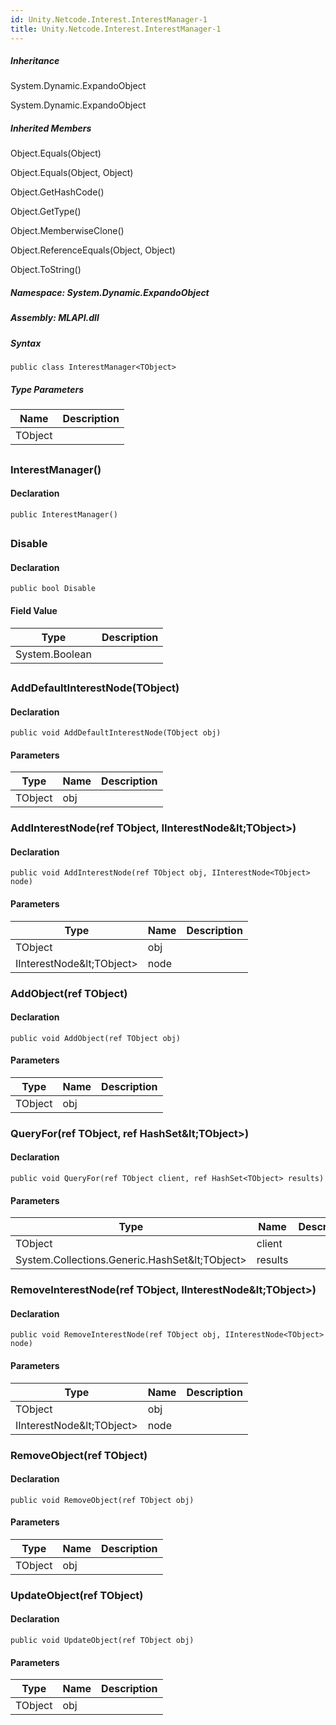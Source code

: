 ```yaml
---  
id: Unity.Netcode.Interest.InterestManager-1  
title: Unity.Netcode.Interest.InterestManager-1  
---
```


<div class="markdown level0 summary">

</div>

<div class="markdown level0 conceptual">

</div>

<div class="inheritance">

##### Inheritance

<div class="level0">

System.Dynamic.ExpandoObject

</div>

<div class="level1">

System.Dynamic.ExpandoObject

</div>

</div>

<div class="inheritedMembers">

##### Inherited Members

<div>

Object.Equals(Object)

</div>

<div>

Object.Equals(Object, Object)

</div>

<div>

Object.GetHashCode()

</div>

<div>

Object.GetType()

</div>

<div>

Object.MemberwiseClone()

</div>

<div>

Object.ReferenceEquals(Object, Object)

</div>

<div>

Object.ToString()

</div>

</div>

##### **Namespace**: System.Dynamic.ExpandoObject

##### **Assembly**: MLAPI.dll

##### Syntax

``` lang-csharp
public class InterestManager<TObject>
```

##### Type Parameters

| Name    | Description |
|---------|-------------|
| TObject |             |

## 

### InterestManager()

<div class="markdown level1 summary">

</div>

<div class="markdown level1 conceptual">

</div>

#### Declaration

``` lang-csharp
public InterestManager()
```

## 

### Disable

<div class="markdown level1 summary">

</div>

<div class="markdown level1 conceptual">

</div>

#### Declaration

``` lang-csharp
public bool Disable
```

#### Field Value

| Type           | Description |
|----------------|-------------|
| System.Boolean |             |

## 

### AddDefaultInterestNode(TObject)

<div class="markdown level1 summary">

</div>

<div class="markdown level1 conceptual">

</div>

#### Declaration

``` lang-csharp
public void AddDefaultInterestNode(TObject obj)
```

#### Parameters

| Type    | Name | Description |
|---------|------|-------------|
| TObject | obj  |             |

### AddInterestNode(ref TObject, IInterestNode\&lt;TObject&gt;)

<div class="markdown level1 summary">

</div>

<div class="markdown level1 conceptual">

</div>

#### Declaration

``` lang-csharp
public void AddInterestNode(ref TObject obj, IInterestNode<TObject> node)
```

#### Parameters

| Type                    | Name | Description |
|-------------------------|------|-------------|
| TObject                 | obj  |             |
| IInterestNode\&lt;TObject&gt; | node |             |

### AddObject(ref TObject)

<div class="markdown level1 summary">

</div>

<div class="markdown level1 conceptual">

</div>

#### Declaration

``` lang-csharp
public void AddObject(ref TObject obj)
```

#### Parameters

| Type    | Name | Description |
|---------|------|-------------|
| TObject | obj  |             |

### QueryFor(ref TObject, ref HashSet\&lt;TObject&gt;)

<div class="markdown level1 summary">

</div>

<div class="markdown level1 conceptual">

</div>

#### Declaration

``` lang-csharp
public void QueryFor(ref TObject client, ref HashSet<TObject> results)
```

#### Parameters

| Type                                         | Name    | Description |
|----------------------------------------------|---------|-------------|
| TObject                                      | client  |             |
| System.Collections.Generic.HashSet\&lt;TObject&gt; | results |             |

### RemoveInterestNode(ref TObject, IInterestNode\&lt;TObject&gt;)

<div class="markdown level1 summary">

</div>

<div class="markdown level1 conceptual">

</div>

#### Declaration

``` lang-csharp
public void RemoveInterestNode(ref TObject obj, IInterestNode<TObject> node)
```

#### Parameters

| Type                    | Name | Description |
|-------------------------|------|-------------|
| TObject                 | obj  |             |
| IInterestNode\&lt;TObject&gt; | node |             |

### RemoveObject(ref TObject)

<div class="markdown level1 summary">

</div>

<div class="markdown level1 conceptual">

</div>

#### Declaration

``` lang-csharp
public void RemoveObject(ref TObject obj)
```

#### Parameters

| Type    | Name | Description |
|---------|------|-------------|
| TObject | obj  |             |

### UpdateObject(ref TObject)

<div class="markdown level1 summary">

</div>

<div class="markdown level1 conceptual">

</div>

#### Declaration

``` lang-csharp
public void UpdateObject(ref TObject obj)
```

#### Parameters

| Type    | Name | Description |
|---------|------|-------------|
| TObject | obj  |             |
